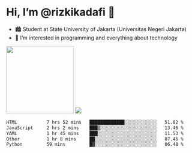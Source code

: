 # Hi, I’m @rizkikadafi 👋
- 🏙 Student at State University of Jakarta (Universitas Negeri Jakarta)
- 👀 I’m interested in programming and everything about technology
<img height="180em" src="https://github-readme-stats.vercel.app/api?username=rizkikadafi&show_icons=true&hide_border=true&&count_private=true&include_all_commits=true" />
<img src="https://github-readme-stats.vercel.app/api/top-langs/?username=rizkikadafi&show_icons=true&hide_border=true&&count_private=true&include_all_commits=true" />

<!--START_SECTION:waka-->

```txt
HTML           7 hrs 52 mins   █████████████░░░░░░░░░░░░   51.82 %
JavaScript     2 hrs 2 mins    ███▒░░░░░░░░░░░░░░░░░░░░░   13.46 %
YAML           1 hr 45 mins    ███░░░░░░░░░░░░░░░░░░░░░░   11.53 %
Other          1 hr 8 mins     ██░░░░░░░░░░░░░░░░░░░░░░░   07.46 %
Python         59 mins         █▓░░░░░░░░░░░░░░░░░░░░░░░   06.48 %
```

<!--END_SECTION:waka-->

<!---
rizkikadafi/rizkikadafi is a ✨ special ✨ repository because its `README.md` (this file) appears on your GitHub profile.
You can click the Preview link to take a look at your changes.
--->
